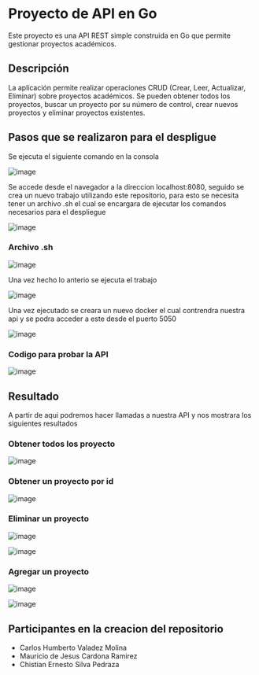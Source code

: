 # Proyecto de API en Go
Este proyecto es una API REST simple construida en Go que permite gestionar proyectos académicos.

## Descripción
La aplicación permite realizar operaciones CRUD (Crear, Leer, Actualizar, Eliminar) sobre proyectos académicos. Se pueden obtener todos los proyectos, buscar un proyecto por su número de control, crear nuevos proyectos y eliminar proyectos existentes.

## Pasos que se realizaron para el despligue
Se ejecuta el siguiente comando en la consola

![image](https://github.com/user-attachments/assets/7c66eefb-67dd-46a1-87b3-7cea557e146e)

Se accede desde el navegador a la direccion localhost:8080, seguido se crea un nuevo trabajo utilizando este repositorio, para esto se necesita tener un archivo .sh el cual se encargara de ejecutar los comandos necesarios para el despliegue

![image](https://github.com/user-attachments/assets/0cbcb98d-192c-4977-aafe-0ad929f9fc14)

### Archivo .sh

![image](https://github.com/user-attachments/assets/f9ac8a98-caa5-4523-bebc-6c48ffaebe89)

Una vez hecho lo anterio se ejecuta el trabajo

![image](https://github.com/user-attachments/assets/f8e4d841-d972-4c50-9735-50425dab6601)

Una vez ejecutado se creara un nuevo docker el cual contrendra nuestra api y se podra acceder a este desde el puerto 5050

![image](https://github.com/user-attachments/assets/5f9a3fe1-5b0e-4e71-aa20-c93e1e272637)

### Codigo para probar la API

![image](https://github.com/user-attachments/assets/5f6da1a7-90bf-4000-95de-5a2e394a5880)

## Resultado
A partir de aqui podremos hacer llamadas a nuestra API y nos mostrara los siguientes resultados

### Obtener todos los proyecto

![image](https://github.com/user-attachments/assets/f4f154c8-c5a3-473b-b4b3-f80ddb1c5fd4)

### Obtener un proyecto por id

![image](https://github.com/user-attachments/assets/948a175e-41ab-4b91-b97d-dbc5b686d74b)

### Eliminar un proyecto

![image](https://github.com/user-attachments/assets/7ed601dd-6360-4935-8859-03f6e25403bd)

![image](https://github.com/user-attachments/assets/87e83f94-b36d-4b76-8c4c-71652f0cf4d1)

### Agregar un proyecto

![image](https://github.com/user-attachments/assets/884bf94f-5a88-4065-b1d7-351b65a07675)

![image](https://github.com/user-attachments/assets/cef2a47e-2dfd-44e2-925d-76f481266ce0)

## Participantes en la creacion del repositorio

- Carlos Humberto Valadez Molina
- Mauricio de Jesus Cardona Ramirez
- Chistian Ernesto Silva Pedraza







